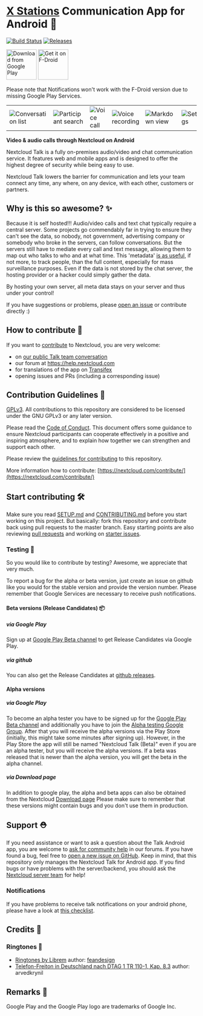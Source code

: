 <!--
 ~ SPDX-FileCopyrightText: 2017-2024 X Stations and contributors
 ~ SPDX-License-Identifier: GPL-3.0-or-later
-->
# [X Stations](https://xstations.net) Communication App for Android :speech_balloon:

[![Build Status](https://drone.xstations.net/api/badges/xstations/talk-android/status.svg)](https://drone.xstations.net/xstations/talk-android) [![Releases](https://img.shields.io/github/release/xstations/talk-android.svg)](https://github.com/xstations/talk-android/releases/latest)

[<img src="https://play.google.com/intl/en_us/badges/images/generic/en_badge_web_generic.png" 
      alt="Download from Google Play" 
      height="80">](https://play.google.com/store/apps/details?id=com.xstations.talk)
[<img src="https://f-droid.org/badge/get-it-on.png"
      alt="Get it on F-Droid"
      height="80">](https://f-droid.org/packages/com.xstations.talk/)

Please note that Notifications won't work with the F-Droid version due to missing Google Play Services.

|||||||
|---|---|---|---|---|---|
|![Conversation list](/fastlane/metadata/android/en-US/images/phoneScreenshots/conversationList_light.png "Conversation list")|![Participant search](/fastlane/metadata/android/en-US/images/phoneScreenshots/searchParticipant_light.png "Participant search")|![Voice call](/fastlane/metadata/android/en-US/images/phoneScreenshots/voiceCall.png "Voice call")|![Voice recording](/fastlane/metadata/android/en-US/images/phoneScreenshots/voiceRecord_light.png "Voice recording")|![Markdown view](/fastlane/metadata/android/en-US/images/phoneScreenshots/markdown_light.png "Markdown view")|![Settings](/fastlane/metadata/android/en-US/images/phoneScreenshots/settings_light.png "Settings")|

**Video & audio calls through Nextcloud on Android**

Nextcloud Talk is a fully on-premises audio/video and chat communication service. It features web and mobile apps and is designed to offer the highest degree of security while being easy to use.

Nextcloud Talk lowers the barrier for communication and lets your team connect any time, any where, on any device, with each other, customers or partners. 

## Why is this so awesome? :sparkles:

Because it is self hosted!!! Audio/video calls and text chat typically require a central server. Some projects go commendably far in trying to ensure they can't see the data, so nobody, not government, advertising company or somebody who broke in the servers, can follow conversations. But the servers still have to mediate every call and text message, allowing them to map out who talks to who and at what time. This 'metadata' [is as useful](https://www.wired.com/2015/03/data-and-goliath-nsa-metadata-spying-your-secrets/), if not more, to track people, than the full content, especially for mass surveillance purposes. Even if the data is not stored by the chat server, the hosting provider or a hacker could simply gather the data.

By hosting your own server, all meta data stays on your server and thus under your control!

If you have suggestions or problems, please [open an issue](https://github.com/nextcloud/talk-android/issues) or contribute directly :)

## How to contribute :rocket:

If you want to [contribute](https://nextcloud.com/contribute/) to Nextcloud, you are very welcome: 

- on [our public Talk team conversation](https://cloud.nextcloud.com/call/c7fz9qpr)
- our forum at https://help.nextcloud.com
- for translations of the app on [Transifex](https://app.transifex.com/nextcloud/nextcloud/android-talk/)
- opening issues and PRs (including a corresponding issue)

## Contribution Guidelines :scroll:

[GPLv3](https://github.com/nextcloud/talk-android/blob/master/LICENSE.txt). All contributions to this repository are considered to be licensed under the GNU GPLv3 or any later version.

Please read the [Code of Conduct](https://nextcloud.com/community/code-of-conduct/). This document offers some guidance to ensure Nextcloud participants can cooperate effectively in a positive and inspiring atmosphere, and to explain how together we can strengthen and support each other.

Please review the [guidelines for contributing](/CONTRIBUTING.md) to this repository.

More information how to contribute: [https://nextcloud.com/contribute/](https://nextcloud.com/contribute/)

## Start contributing :hammer_and_wrench:

Make sure you read [SETUP.md](/SETUP.md) and [CONTRIBUTING.md](/CONTRIBUTING.md) before you start working on this project.
But basically: fork this repository and contribute back using pull requests to the master branch.
Easy starting points are also reviewing [pull requests](https://github.com/nextcloud/talk-android/pulls) and working on [starter issues](https://github.com/nextcloud/talk-android/issues?q=is%3Aopen+is%3Aissue+label%3A%22good+first+issue%22).

### Testing :test_tube:

So you would like to contribute by testing? Awesome, we appreciate that very much. 

To report a bug for the alpha or beta version, just create an issue on github like you would for the stable version and
 provide the version number. Please remember that Google Services are necessary to receive push notifications. 
 
#### Beta versions (Release Candidates) :package:

##### via Google Play

Sign up at [Google Play Beta channel](https://play.google.com/apps/testing/com.nextcloud.talk2) to get Release Candidates via Google Play.

##### via github

You can also get the Release Candidates at [github releases](https://github.com/nextcloud/talk-android/releases).

#### Alpha versions

##### via Google Play

To become an alpha tester you have to be signed up for the [Google Play Beta channel](https://play.google.com/apps/testing/com.nextcloud.talk2) 
and additionally you have to join the [Alpha testing Google Group](https://groups.google.com/g/nextcloud-android-talk-alpha-testing). 
After that you will receive the alpha versions via the Play Store (initially, this might take some minutes after
 signing up). However, in the Play Store the app will still be named "Nextcloud Talk (Beta)" even if you are an alpha tester, but you will receive the alpha versions.
If a beta was released that is newer than the alpha version, you will get the beta in the alpha channel.
 
##### via Download page

In addition to google play, the alpha and beta apps can also be obtained from the Nextcloud [Download page](https://download.nextcloud.com/android/talk-alpha/)
Please make sure to remember that these versions might contain bugs and you don't use them in production.

## Support :rescue_worker_helmet:

If you need assistance or want to ask a question about the Talk Android app, you are welcome to [ask for community help](https://help.nextcloud.com/c/support/talk/52) in our forums. If you have found a bug, feel free to [open a new issue on GitHub](https://github.com/nextcloud/talk-android/issues). Keep in mind, that this repository only manages the Nextcloud Talk for Android app. If you find bugs or have problems with the server/backend, you should ask the [Nextcloud server team](https://github.com/nextcloud/server) for help!

### Notifications

If you have problems to receive talk notifications on your android phone, please have a look at [this checklist](https://github.com/nextcloud/talk-android/blob/master/docs/notifications.md).

## Credits :scroll:

### Ringtones :bell:

- [Ringtones by Librem](https://developer.puri.sm/licenses/Librem5/Birch/sound-theme-librem5.html) 
  author: [feandesign](https://soundcloud.com/feandesign)
- [Telefon-Freiton in Deutschland nach DTAG 1 TR 110-1, Kap. 8.3](https://commons.wikimedia.org/wiki/File:1TR110-1_Kap8.3_Freiton1.ogg)
  author: arvedkrynil

[dcofile]: https://github.com/nextcloud/talk-android/blob/master/contribute/developer-certificate-of-origin
[applyalicense]: https://github.com/nextcloud/talk-android/blob/master/contribute/HowToApplyALicense.md

## Remarks :scroll:

Google Play and the Google Play logo are trademarks of Google Inc.